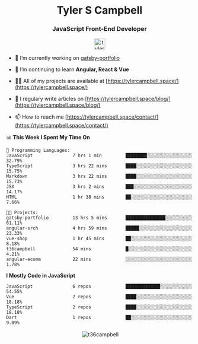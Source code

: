 <h1 align="center">Tyler S Campbell</h1>
<h3 align="center">JavaScript Front-End Developer</h3>
<p align="center">
<a href="https://linkedin.com/in/tyler-campbell36" target="blank"><img align="center" src="https://cdn.jsdelivr.net/npm/simple-icons@3.0.1/icons/linkedin.svg" alt="tyler-campbell36" height="30" width="30" /></a>
</p>

- 🔭 I’m currently working on [gatsby-portfolio](https://github.com/t36campbell/gatsby-portfolio)

- 🌱 I’m continuing to learn **Angular, React & Vue**

- 👨‍💻 All of my projects are available at [https://tylercampbell.space/](https://tylercampbell.space/)

- 📝 I regulary write articles on [https://tylercampbell.space/blog/](https://tylercampbell.space/blog/)

- 📫 How to reach me [https://tylercampbell.space/contact/](https://tylercampbell.space/contact/)

<!--START_SECTION:waka-->
📊 **This Week I Spent My Time On** 

```text
💬 Programming Languages: 
JavaScript               7 hrs 1 min         ████████░░░░░░░░░░░░░░░░░   32.79% 
TypeScript               3 hrs 22 mins       ████░░░░░░░░░░░░░░░░░░░░░   15.75% 
Markdown                 3 hrs 22 mins       ████░░░░░░░░░░░░░░░░░░░░░   15.73% 
JSX                      3 hrs 2 mins        ███░░░░░░░░░░░░░░░░░░░░░░   14.17% 
HTML                     1 hr 38 mins        ██░░░░░░░░░░░░░░░░░░░░░░░   7.66%

🐱‍💻 Projects: 
gatsby-portfolio         13 hrs 5 mins       ███████████████░░░░░░░░░░   61.11% 
angular-srch             4 hrs 59 mins       █████░░░░░░░░░░░░░░░░░░░░   23.33% 
vue-shop                 1 hr 45 mins        ██░░░░░░░░░░░░░░░░░░░░░░░   8.18% 
t36campbell              54 mins             █░░░░░░░░░░░░░░░░░░░░░░░░   4.21% 
angular-ecomm            22 mins             ░░░░░░░░░░░░░░░░░░░░░░░░░   1.78%

```

**I Mostly Code in JavaScript** 

```text
JavaScript               6 repos             █████████████░░░░░░░░░░░░   54.55% 
Vue                      2 repos             ████░░░░░░░░░░░░░░░░░░░░░   18.18% 
TypeScript               2 repos             ████░░░░░░░░░░░░░░░░░░░░░   18.18% 
Dart                     1 repos             ██░░░░░░░░░░░░░░░░░░░░░░░   9.09%

```



<!--END_SECTION:waka-->

<p align="center">&nbsp;<img align="center" src="https://github-readme-stats.vercel.app/api?username=t36campbell&show_icons=true" alt="t36campbell" /></p>

